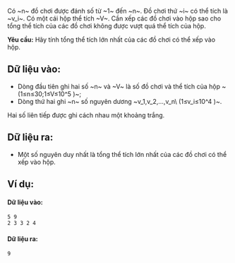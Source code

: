 Có ~n~ đồ chơi được đánh số từ ~1~ đến ~n~. Đồ chơi thứ ~i~ có thể tích là ~v_i~. Có một cái hộp thể tích ~V~. Cần xếp các đồ chơi vào hộp sao cho tổng thể tích của các đồ chơi không được vượt quá thể tích của hộp.

**Yêu cầu:** Hãy tính tổng thể tích lớn nhất của các đồ chơi có thể xếp vào hộp.

## Dữ liệu vào:
- Dòng đầu tiên ghi hai số ~n~ và ~V~ là số đồ chơi và thể tích của hộp ~(1≤n≤30;1≤V≤10^5 )~;
- Dòng thứ hai ghi ~n~ số nguyên dương ~v_1,v_2,…,v_n\ (1≤v_i≤10^4 )~.

Hai số liên tiếp được ghi cách nhau một khoảng trắng.

## Dữ liệu ra:
- Một số nguyên duy nhất là tổng thể tích lớn nhất của các đồ chơi có thể xếp vào hộp.

## Ví dụ:
#### Dữ liệu vào:
```
5 9
2 3 3 2 4
```

#### Dữ liệu ra:
```
9
```
